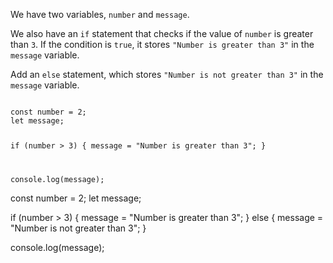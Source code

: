 We have two variables,
`number` and `message`.

We also have an `if` statement
that checks if the value of
`number` is greater than `3`.
If the condition is `true`,
it stores `"Number is greater than 3"`
in the `message` variable.

Add an `else` statement,
which stores `"Number is not greater than 3"`
in the `message` variable.

<codeblock type="exercise" language="javascript" testMode="fixedInput">
<code>
const number = 2;
let message;

if (number > 3) {
  message = "Number is greater than 3";
}

console.log(message);
</code>

<solution>
const number = 2;
let message;

if (number > 3) {
  message = "Number is greater than 3";
} else {
  message = "Number is not greater than 3";
}

console.log(message);
</solution>
</codeblock>
